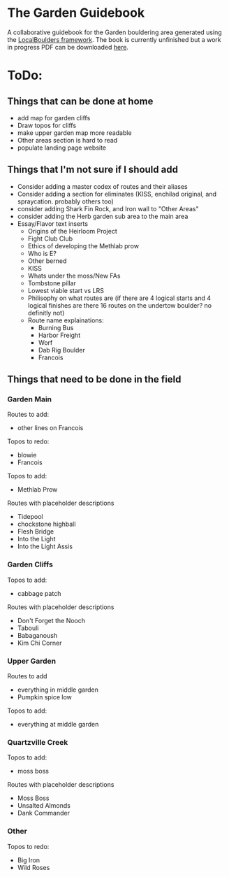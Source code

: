# The Garden Guidebook
 A collaborative guidebook for the Garden bouldering area generated using the [LocalBoulders framework](https://github.com/AndrewChild/LocalBoulders). The book is currently unfinished but a work in progress PDF can be downloaded [here](https://github.com/AndrewChild/The-Garden-Guidebook/raw/main/guideBook.pdf).

# ToDo:
## Things that can be done at home
- add map for garden cliffs
- Draw topos for cliffs
- make upper garden map more readable
- Other areas section is hard to read
- populate landing page website

## Things that I'm not sure if I should add
- Consider adding a master codex of routes and their aliases
- Consider adding a section for eliminates (KISS, enchilad original, and spraycation. probably others too)
- consider adding Shark Fin Rock, and Iron wall to "Other Areas"
- consider adding the Herb garden sub area to the main area
- Essay/Flavor text inserts
  - Origins of the Heirloom Project
  - Fight Club Club
  - Ethics of developing the Methlab prow
  - Who is E?
  - Other berned
  - KISS
  - Whats under the moss/New FAs
  - Tombstone pillar
  - Lowest viable start vs LRS
  - Philisophy on what routes are (if there are 4 logical starts and 4 logical finishes are there 16 routes on the undertow boulder? no definitly not)
  - Route name explainations:
    - Burning Bus
	- Harbor Freight
	- Worf
	- Dab Rig Boulder
	- Francois

## Things that need to be done in the field

### Garden Main
Routes to add:
- other lines on Francois

Topos to redo:
- blowie
- Francois

Topos to add:
- Methlab Prow

Routes with placeholder descriptions
- Tidepool
- chockstone highball
- Flesh Bridge
- Into the Light
- Into the Light Assis

### Garden Cliffs
Topos to add:
- cabbage patch

Routes with placeholder descriptions
- Don't Forget the Nooch
- Tabouli
- Babaganoush
- Kim Chi Corner

### Upper Garden
Routes to add
- everything in middle garden
- Pumpkin spice low

Topos to add:
- everything at middle garden

### Quartzville Creek
Topos to add:
- moss boss

Routes with placeholder descriptions
- Moss Boss
- Unsalted Almonds
- Dank Commander

### Other
Topos to redo:
- Big Iron
- Wild Roses